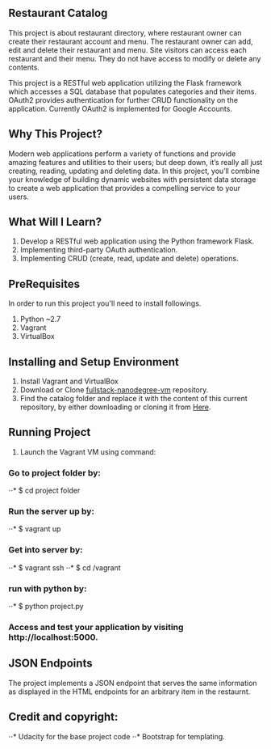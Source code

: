 ## Restaurant Catalog
This project is about restaurant directory, where restaurant owner can create their restaurant account and menu. The restaurant owner can add, edit and delete their restaurant and menu. Site visitors can access each restaurant and their menu. They do not have access to modify or delete any contents.

This project is a RESTful web application utilizing the Flask framework which accesses a SQL database that populates categories and their items. OAuth2 provides authentication for further CRUD functionality on the application. Currently OAuth2 is implemented for Google Accounts.

## Why This Project?
Modern web applications perform a variety of functions and provide amazing features and utilities to their users; but deep down, it’s really all just creating, reading, updating and deleting data. In this project, you’ll combine your knowledge of building dynamic websites with persistent data storage to create a web application that provides a compelling service to your users.

## What Will I Learn?
1.	Develop a RESTful web application using the Python framework Flask.
2.	Implementing third-party OAuth authentication.
3.	Implementing CRUD (create, read, update and delete) operations.

## PreRequisites
In order to run this project you'll need to install followings.
1.	Python ~2.7
2.	Vagrant
3.	VirtualBox

## Installing and Setup Environment
1. Install Vagrant and VirtualBox
2. Download or Clone [fullstack-nanodegree-vm](https://github.com/udacity/fullstack-nanodegree-vm) repository.
3. Find the catalog folder and replace it with the content of this current repository, by either downloading or cloning it from
  [Here](https://github.com/dthinley/Projectcatalog).
  
## Running Project
1.	Launch the Vagrant VM using command:
### Go to project folder by:
⋅⋅* $ cd project folder
### Run the server up by:
⋅⋅* $ vagrant up
### Get into server by:
⋅⋅* $ vagrant ssh
⋅⋅* $ cd /vagrant
### run with python by:
⋅⋅* $ python project.py
### Access and test your application by visiting http://localhost:5000.

## JSON Endpoints
The project implements a JSON endpoint that serves the same information as displayed in the HTML endpoints for an arbitrary item in the restaurnt.

## Credit and copyright: 
⋅⋅* Udacity for the base project code
⋅⋅* Bootstrap for templating.
